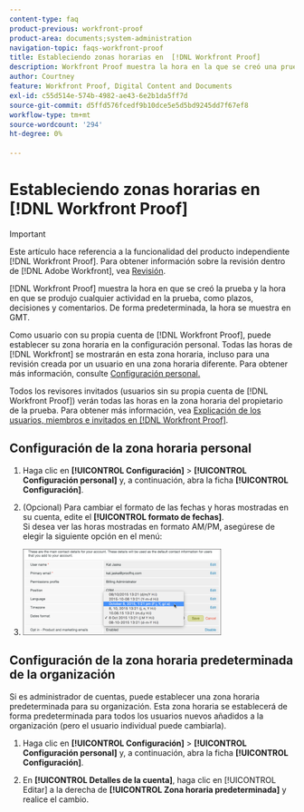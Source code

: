 ```yaml
---
content-type: faq
product-previous: workfront-proof
product-area: documents;system-administration
navigation-topic: faqs-workfront-proof
title: Estableciendo zonas horarias en  [!DNL Workfront Proof]
description: Workfront Proof muestra la hora en la que se creó una prueba y la hora en la que se produjo cualquier actividad de la prueba, como plazos, decisiones y comentarios. De forma predeterminada, la hora se muestra en GMT.
author: Courtney
feature: Workfront Proof, Digital Content and Documents
exl-id: c55d514e-574b-4982-ae43-6e2b1da5ff7d
source-git-commit: d5ffd576fcedf9b10dce5e5d5bd9245dd7f67ef8
workflow-type: tm+mt
source-wordcount: '294'
ht-degree: 0%

---
```


# Estableciendo zonas horarias en [!DNL Workfront Proof]

>[!IMPORTANT]
>
>Este artículo hace referencia a la funcionalidad del producto independiente [!DNL Workfront Proof]. Para obtener información sobre la revisión dentro de [!DNL Adobe Workfront], vea [Revisión](../../../review-and-approve-work/proofing/proofing.md).

[!DNL Workfront Proof] muestra la hora en que se creó la prueba y la hora en que se produjo cualquier actividad en la prueba, como plazos, decisiones y comentarios. De forma predeterminada, la hora se muestra en GMT.

Como usuario con su propia cuenta de [!DNL Workfront Proof], puede establecer su zona horaria en la configuración personal. Todas las horas de [!DNL Workfront] se mostrarán en esta zona horaria, incluso para una revisión creada por un usuario en una zona horaria diferente. Para obtener más información, consulte [Configuración personal.](https://support.workfront.com/hc/en-us/sections/115000921168-Personal-settings)

Todos los revisores invitados (usuarios sin su propia cuenta de [!DNL Workfront Proof]) verán todas las horas en la zona horaria del propietario de la prueba. Para obtener más información, vea [Explicación de los usuarios, miembros e invitados en [!DNL Workfront Proof]](../../../workfront-proof/wp-mnguserscontacts/contacts/use-members-guests.md).

## Configuración de la zona horaria personal

1. Haga clic en **[!UICONTROL Configuración]** > **[!UICONTROL Configuración personal]** y, a continuación, abra la ficha **[!UICONTROL Configuración]**.

1. (Opcional) Para cambiar el formato de las fechas y horas mostradas en su cuenta, edite el **[!UICONTROL formato de fechas]**.\
   Si desea ver las horas mostradas en formato AM/PM, asegúrese de elegir la siguiente opción en el menú:

1. ![Formato_de_fecha.png](assets/dates-format-350x152.png)

## Configuración de la zona horaria predeterminada de la organización

Si es administrador de cuentas, puede establecer una zona horaria predeterminada para su organización. Esta zona horaria se establecerá de forma predeterminada para todos los usuarios nuevos añadidos a la organización (pero el usuario individual puede cambiarla).

1. Haga clic en **[!UICONTROL Configuración]** > **[!UICONTROL Configuración personal]** y, a continuación, abra la ficha **[!UICONTROL Configuración]**.

1. En **[!UICONTROL Detalles de la cuenta]**, haga clic en [!UICONTROL Editar] a la derecha de **[!UICONTROL Zona horaria predeterminada]** y realice el cambio.
